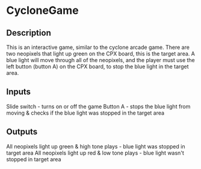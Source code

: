 # CycloneGame
## Description
This is an interactive game, similar to the cyclone arcade game. There are two neopixels that light up green on the CPX board, this is the target area. A blue light will move through all of the neopixels, and the player must use the left button (button A) on the CPX board, to stop the blue light in the target area. 

## Inputs
Slide switch - turns on or off the game
Button A - stops the blue light from moving & checks if the blue light was stopped in the target area

## Outputs
All neopixels light up green & high tone plays - blue light was stopped in target area
All neopixels light up red & low tone plays - blue light wasn't stopped in target area
